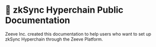 # 📄 zkSync Hyperchain Public Documentation

Zeeve Inc. created this documentation to help users who want to set up zkSync Hyperchain through the Zeeve Platform.
